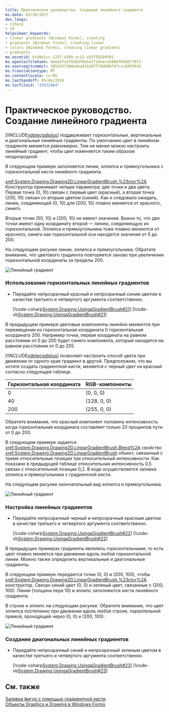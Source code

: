 ```yaml
---
title: Практическое руководство. Создание линейного градиента
ms.date: 03/30/2017
dev_langs:
- csharp
- vb
helpviewer_keywords:
- linear gradients [Windows Forms], creating
- gradients [Windows Forms], creating linear
- colors [Windows Forms], creating linear gradients
- gradients
ms.assetid: 6c88e1cc-1217-4399-ac12-cb37592b9f01
ms.openlocfilehash: 9eeedf1ef92bdf6e5e2724eeca5060765b0778f3
ms.sourcegitcommit: 3d5d33f384eeba41b2dff79d096f47ccc8d8f03d
ms.translationtype: MT
ms.contentlocale: ru-RU
ms.lasthandoff: 05/04/2018
ms.locfileid: "33522464"
---
```

# <a name="how-to-create-a-linear-gradient"></a>Практическое руководство. Создание линейного градиента
[!INCLUDE[ndptecgdiplus](../../../../includes/ndptecgdiplus-md.md)] поддерживает горизонтальные, вертикальные и диагональные линейные градиенты. По умолчанию цвет в линейном градиенте меняется равномерно. Тем не менее можно настроить линейный градиент, чтобы цвет изменяется таким образом неоднородной.  
  
 В следующем примере заполняется линии, эллипса и прямоугольника с горизонтальной кисти линейного градиента.  
  
 <xref:System.Drawing.Drawing2D.LinearGradientBrush.%23ctor%2A> Конструктор принимает четыре параметра: две точки и два цвета. Первая точка (0, 10) связан с первый цвет (красный), а вторая точка (200, 10) связан со вторым цветом (синий). Как и следовало ожидать, линии, соединяющей (0, 10) для (200, 10) плавно меняется от красного, синего.  
  
 Вторые точек (50, 10) и (200, 10) не имеют значения. Важно то, что две точки имеют одну координату второй — линию, соединяющую их горизонтальной. Эллипса и прямоугольника тоже плавно меняются от красного, синего как горизонтальной оси находятся значения от 0 до 200.  
  
 На следующем рисунке линии, эллипса и прямоугольника. Обратите внимание, что цветового градиента повторяется заново при увеличении горизонтальной координаты за пределы 200.  
  
 ![Линейный градиент](../../../../docs/framework/winforms/advanced/media/cslineargradient1.png "cslineargradient1")  
  
### <a name="to-use-horizontal-linear-gradients"></a>Использование горизонтальных линейных градиентов  
  
-   Передайте непрозрачный красный и непрозрачный синим цветом в качестве третьего и четвертого аргумента соответственно.  
  
     [!code-csharp[System.Drawing.UsingaGradientBrush#21](../../../../samples/snippets/csharp/VS_Snippets_Winforms/System.Drawing.UsingaGradientBrush/CS/Class1.cs#21)]
     [!code-vb[System.Drawing.UsingaGradientBrush#21](../../../../samples/snippets/visualbasic/VS_Snippets_Winforms/System.Drawing.UsingaGradientBrush/VB/Class1.vb#21)]  
  
 В предыдущем примере цветовые компоненты линейно меняются при перемещении из горизонтальная координата 0 горизонтальная координата 200. Например точки, первая координата на равном расстоянии от 0 до 200 будет синего компонента, который находится на равном расстоянии от 0 до 255.  
  
 [!INCLUDE[ndptecgdiplus](../../../../includes/ndptecgdiplus-md.md)] позволяет настроить способ цвета при движении от одного края градиент в другой. Предположим, что вы хотите создать градиентной кисти, меняется с черный цвет на красный согласно следующей таблице.  
  
|Горизонтальная координата|RGB-компоненты|  
|---------------------------|--------------------|  
|0|(0, 0, 0)|  
|40|(128, 0, 0)|  
|200|(255, 0, 0)|  
  
 Обратите внимание, что красный компонент половину интенсивность когда горизонтальная координата составляет только 20 процентов пути от 0 до 200.  
  
 В следующем примере задается <xref:System.Drawing.Drawing2D.LinearGradientBrush.Blend%2A> свойство <xref:System.Drawing.Drawing2D.LinearGradientBrush> объект, связанный с тремя относительные позиции три относительный интенсивности. Как показано в предыдущей таблице относительная интенсивность 0,5 связан с относительной позиции 0,2. В коде осуществляется заливка эллипса и прямоугольника с градиентной кисти.  
  
 На следующем рисунке окончательный вид эллипса и прямоугольника.  
  
 ![Линейный градиент](../../../../docs/framework/winforms/advanced/media/cslineargradient2.png "cslineargradient2")  
  
### <a name="to-customize-linear-gradients"></a>Настройка линейных градиентов  
  
-   Передайте непрозрачный черный и непрозрачный красным цветом в качестве третьего и четвертого аргумента соответственно.  
  
     [!code-csharp[System.Drawing.UsingaGradientBrush#22](../../../../samples/snippets/csharp/VS_Snippets_Winforms/System.Drawing.UsingaGradientBrush/CS/Class1.cs#22)]
     [!code-vb[System.Drawing.UsingaGradientBrush#22](../../../../samples/snippets/visualbasic/VS_Snippets_Winforms/System.Drawing.UsingaGradientBrush/VB/Class1.vb#22)]  
  
 В предыдущих примерах градиенты являлись горизонтальными; то есть цвет плавно меняется при движении вдоль любой горизонтальной линии. Можно также определить вертикальные и диагональные градиенты.  
  
 В следующем примере передается точки (0, 0) и (200, 100), чтобы <xref:System.Drawing.Drawing2D.LinearGradientBrush.%23ctor%2A> конструктор. Связан синий цвет (0, 0) и зеленый цвет, связанные с (200, 100). Линия (толщина пера 10) и эллипс заполняются кисти линейного градиента.  
  
 В строке и эллипс на следующем рисунке. Обратите внимание, что цвет эллипса постепенно при движении вдоль любой строке, параллельной прямой, проходящей через (0, 0) и (200, 100).  
  
 ![Линейный градиент](../../../../docs/framework/winforms/advanced/media/cslineargradient3.png "cslineargradient3")  
  
### <a name="to-create-diagonal-linear-gradients"></a>Создание диагональных линейных градиентов  
  
-   Передайте непрозрачный синий и непрозрачный зеленым цветом в качестве третьего и четвертого аргумента соответственно.  
  
     [!code-csharp[System.Drawing.UsingaGradientBrush#23](../../../../samples/snippets/csharp/VS_Snippets_Winforms/System.Drawing.UsingaGradientBrush/CS/Class1.cs#23)]
     [!code-vb[System.Drawing.UsingaGradientBrush#23](../../../../samples/snippets/visualbasic/VS_Snippets_Winforms/System.Drawing.UsingaGradientBrush/VB/Class1.vb#23)]  
  
## <a name="see-also"></a>См. также  
 [Заливка фигур с помощью градиентной кисти](../../../../docs/framework/winforms/advanced/using-a-gradient-brush-to-fill-shapes.md)  
 [Объекты Graphics и Drawing в Windows Forms](../../../../docs/framework/winforms/advanced/graphics-and-drawing-in-windows-forms.md)
